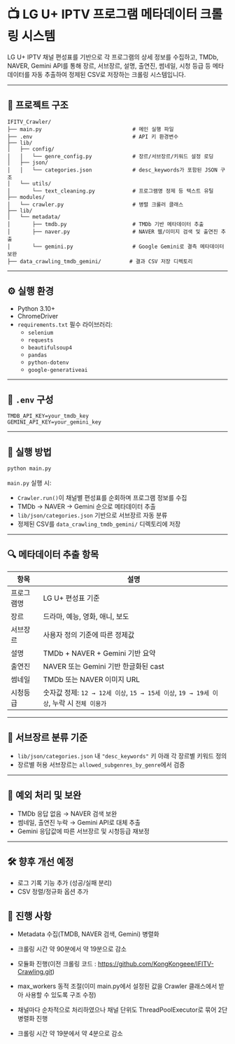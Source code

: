 # 📺 LG U+ IPTV 프로그램 메타데이터 크롤링 시스템

LG U+ IPTV 채널 편성표를 기반으로 각 프로그램의 상세 정보를 수집하고, TMDb, NAVER, Gemini API를 통해 장르, 서브장르, 설명, 출연진, 썸네일, 시청 등급 등 메타데이터를 자동 추출하여 정제된 CSV로 저장하는 크롤링 시스템입니다.

---

## 📁 프로젝트 구조

```
IFITV_Crawler/
├── main.py                             # 메인 실행 파일
├── .env                                # API 키 환경변수
├── lib/
│   ├── config/
│   │   └── genre_config.py             # 장르/서브장르/키워드 설정 로딩
│   ├── json/
│   │   └── categories.json             # desc_keywords가 포함된 JSON 구조
│   └── utils/
│       └── text_cleaning.py            # 프로그램명 정제 등 텍스트 유틸
├── modules/
│   └── crawler.py                      # 병렬 크롤러 클래스
├── lib/
│   └── metadata/
│       ├── tmdb.py                     # TMDb 기반 메타데이터 추출
│       ├── naver.py                    # NAVER 웹/이미지 검색 및 출연진 추출
│       └── gemini.py                   # Google Gemini로 결측 메타데이터 보완
├── data_crawling_tmdb_gemini/         # 결과 CSV 저장 디렉토리
```

---

## ⚙️ 실행 환경

- Python 3.10+
- ChromeDriver
- `requirements.txt` 필수 라이브러리:
  - `selenium`
  - `requests`
  - `beautifulsoup4`
  - `pandas`
  - `python-dotenv`
  - `google-generativeai`

---

## 🔑 `.env` 구성

```env
TMDB_API_KEY=your_tmdb_key
GEMINI_API_KEY=your_gemini_key
```

---

## 🚀 실행 방법

```bash
python main.py
```

`main.py` 실행 시:

- `Crawler.run()`이 채널별 편성표를 순회하며 프로그램 정보를 수집
- TMDb → NAVER → Gemini 순으로 메타데이터 추출
- `lib/json/categories.json` 기반으로 서브장르 자동 분류
- 정제된 CSV를 `data_crawling_tmdb_gemini/` 디렉토리에 저장

---

## 🔍 메타데이터 추출 항목

| 항목          | 설명                                      |
|---------------|-------------------------------------------|
| 프로그램명     | LG U+ 편성표 기준                         |
| 장르          | 드라마, 예능, 영화, 애니, 보도            |
| 서브장르      | 사용자 정의 기준에 따른 정제값             |
| 설명          | TMDb + NAVER + Gemini 기반 요약           |
| 출연진        | NAVER 또는 Gemini 기반 한글화된 cast       |
| 썸네일        | TMDb 또는 NAVER 이미지 URL                |
| 시청등급      | 숫자값 정제: `12 → 12세 이상`, `15 → 15세 이상`, `19 → 19세 이상`, 누락 시 `전체 이용가` |

---

## 🧠 서브장르 분류 기준

- `lib/json/categories.json` 내 `"desc_keywords"` 키 아래 각 장르별 키워드 정의
- 장르별 허용 서브장르는 `allowed_subgenres_by_genre`에서 검증

---

## 📌 예외 처리 및 보완

- TMDb 응답 없음 → NAVER 검색 보완
- 썸네일, 출연진 누락 → Gemini API로 대체 추출
- Gemini 응답값에 따른 서브장르 및 시청등급 재보정

---

## 🛠 향후 개선 예정

- 로그 기록 기능 추가 (성공/실패 분리)
- CSV 정렬/정규화 옵션 추가

## 📝 진행 사항

- Metadata 수집(TMDB, NAVER 검색, Gemini) 병렬화
- 크롤링 시간 약 90분에서 약 19분으로 감소

- 모듈화 진행(이전 크롤링 코드 : https://github.com/KongKongeee/IFITV-Crawling.git)
- max_workers 동적 조절(이미 main.py에서 설정된 값을 Crawler 클래스에서 받아 사용할 수 있도록 구조 수정)
- 채널마다 순차적으로 처리하였으나 채널 단위도 ThreadPoolExecutor로 묶어 2단 병렬화 진행
- 크롤링 시간 약 19분에서 약 4분으로 감소